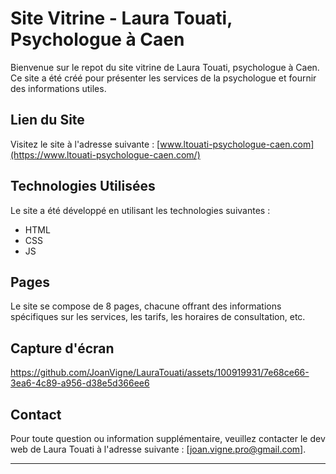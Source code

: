 # Site Vitrine - Laura Touati, Psychologue à Caen

Bienvenue sur le repot du site vitrine de Laura Touati, psychologue à Caen. Ce site a été créé pour présenter les services de la psychologue et fournir des informations utiles.

## Lien du Site

Visitez le site à l'adresse suivante : [www.ltouati-psychologue-caen.com](https://www.ltouati-psychologue-caen.com/)

## Technologies Utilisées

Le site a été développé en utilisant les technologies suivantes :

- HTML
- CSS
- JS

## Pages

Le site se compose de 8 pages, chacune offrant des informations spécifiques sur les services, les tarifs, les horaires de consultation, etc.

## Capture d'écran

https://github.com/JoanVigne/LauraTouati/assets/100919931/7e68ce66-3ea6-4c89-a956-d38e5d366ee6



## Contact

Pour toute question ou information supplémentaire, veuillez contacter le dev web de Laura Touati à l'adresse suivante : [joan.vigne.pro@gmail.com].

---
